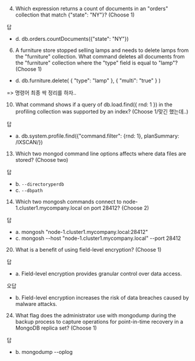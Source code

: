 4. Which expression returns a count of documents in an "orders" collection that match {"state": "NY"}?
(Choose 1)

답
* d. db.orders.countDocuments({"state": "NY"})

6. A furniture store stopped selling lamps and needs to delete lamps from the "furniture" collection.
What command deletes all documents from the "furniture" collection where the "type" field is equal to "lamp"?
(Choose 1)

* d. db.furniture.delete( { "type": "lamp" }, { "multi": "true" } )

=> 명령어 최종 싹 정리를 하자..

10. What command shows if a query of db.load.find({ rnd: 1 }) in the profiling collection was supported by an index?
(Choose 1/맞긴 했는데..)

답
* a. db.system.profile.find({"command.filter": {rnd: 1}, planSummary: /IXSCAN/})


13. Which two mongod command line options affects where data files are stored?
(Choose two)

답
* b. ``` --directoryperdb ```
* c. ``` --dbpath ```

14. Which two mongosh commands connect to node-1.cluster1.mycompany.local on port 28412?
{Choose 2)

답
* a. mongosh "node-1.cluster1.mycompany.local:28412"
* c. mongosh --host "node-1.cluster1.mycompany.local" --port 28412

20. What is a benefit of using field-level encryption?
(Choose 1)

답
* a. Field-level encryption provides granular control over data access.

오답
* b. Field-level encryption increases the risk of data breaches caused by malware attacks.

24. What flag does the administrator use with mongodump during the backup process to capture operations for point-in-time recovery in a MongoDB replica set?
(Choose 1)

답
* b. mongodump --oplog